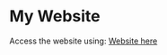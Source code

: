 # My Website

Access the website using: [Website here](https://mukundsutar.github.io/mukund.github.io/)
